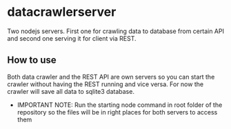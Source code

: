 # datacrawlerserver
Two nodejs servers. First one for crawling data to database from certain API and second one serving it for client via REST.

## How to use
Both data crawler and the REST API are own servers so you can start the crawler without having the REST running and vice versa.
For now the crawler will save all data to sqlite3 database. 
- IMPORTANT NOTE: Run the starting node command in root folder of the repository so the files will be in right places for both servers to access them 
